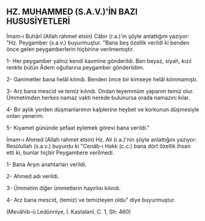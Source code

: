 ## HZ. MUHAMMED (S.A.V.)'İN BAZI HUSUSİYETLERİ

İmam-ı Buhârî (Allah rahmet etsin) Câbir (r.a.)'in şöyle anlattığım yazıyor: "Hz. Peygamber (s.a.v.) buyur­muştur. "Bana beş özellik verildi ki benden önce gelen peygamberlerin hiçbirine verilmemiştir.

1- Her peygamber yalnız kendi kavmine gönderildi. Ben beyaz, siyah, kızıl renkte bütün Âdem oğullarına peygamber gönderildim.

2- Ganimetler bana helâl kılındı. Benden önce bir kimseye helâl kılınmamıştı.

3- Arz bana mescid ve temiz kılındı. Ondan teyem­müm yaparım temiz olur. Ümmetimden herkes namaz vakti nerede bulunursa orada namazını kılar.

4- Bir aylık yerden düşmanlarımın kalplerine heybet ve korkunun düşmesiyle onları yenerim.

5- Kıyamet gününde şefaat eylemek görevi bana ve­rildi."

İmam-ı Ahmed (Allah rahmet etsin) Hz. Ali (r.a.)'nin şöyle anlattığını yazıyor: Resûlullah (s.a.v.) buyurdu ki "Cenâb-ı Hakk (c.c.) bana dört özellik ihsan etti ki, bun­lar hiçbir Peygambere verilmedi.

1- Bana Arşın anahtarları verildi.

2- Ahmed adı verildi.

3- Ümmetim diğer ümmetlerin hayırlısı kılındı.

4- Arz bana mescid, (temiz) ve temizleyen oldu" diye buyurmuştur.

(Mevâhib-ü Ledûnniye, İ. Kastalanî, C. 1, Sh: 460)
